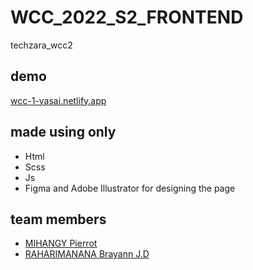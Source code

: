 # WCC_2022_S2_FRONTEND
techzara_wcc2 
## demo
[wcc-1-yasai.netlify.app](https://wcc-1-yasai.netlify.app)
## made using only
- Html
- Scss
- Js
- Figma and Adobe Illustrator for designing the page
## team members
 - [MIHANGY Pierrot](https://github.com/MihangyP)
 - [RAHARIMANANA Brayann J.D](https://github.com/technnonking)
